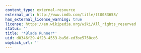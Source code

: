 ```yaml
---
content_type: external-resource
external_url: http://www.imdb.com/title/tt0083658/
has_external_license_warning: true
license: https://en.wikipedia.org/wiki/All_rights_reserved
status: ''
title: '*Blade Runner*'
uid: d0346f29-4f23-4553-ba5d-ed3be5750cd6
wayback_url: ''
---
```

